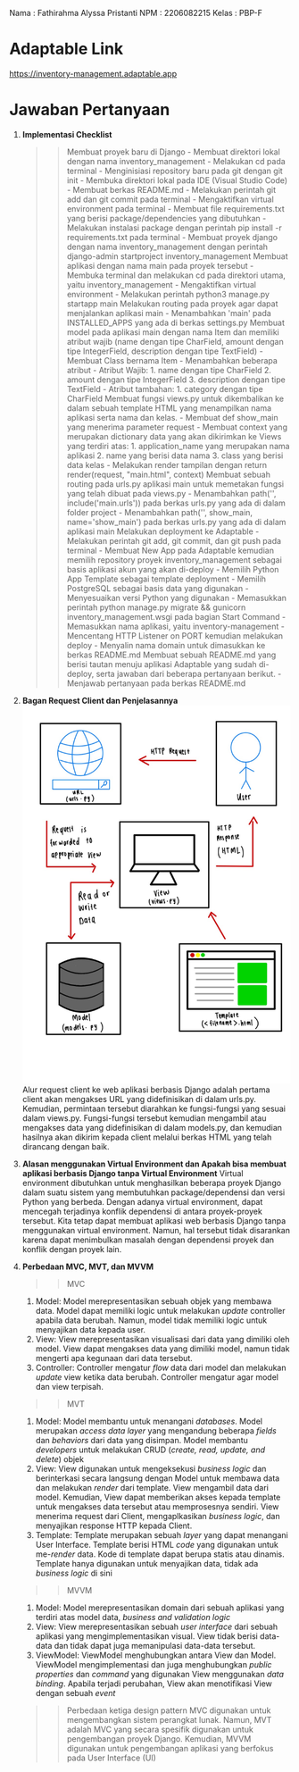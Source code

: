 Nama    : Fathirahma Alyssa Pristanti
NPM     : 2206082215
Kelas   : PBP-F


# Adaptable Link
https://inventory-management.adaptable.app 

# Jawaban Pertanyaan
1. **Implementasi Checklist**
    >> Membuat proyek baru di Django
        - Membuat direktori lokal dengan nama inventory_management
        - Melakukan cd pada terminal
        - Menginisiasi repository baru pada git dengan git init
        - Membuka direktori lokal pada IDE (Visual Studio Code)
        - Membuat berkas README.md
        - Melakukan perintah git add dan git commit pada terminal
        - Mengaktifkan virtual environment pada terminal
        - Membuat file requirements.txt yang berisi package/dependencies yang dibutuhkan
        - Melakukan instalasi package dengan perintah pip install -r requirements.txt pada terminal
        - Membuat proyek django dengan nama inventory_management dengan perintah django-admin startproject inventory_management
    >> Membuat aplikasi dengan nama main pada proyek tersebut
        - Membuka terminal dan melakukan cd pada direktori utama, yaitu inventory_management
        - Mengaktifkan virtual environment
        - Melakukan perintah python3 manage.py startapp main
    >> Melakukan routing pada proyek agar dapat menjalankan aplikasi main
        - Menambahkan 'main' pada INSTALLED_APPS yang ada di berkas settings.py
    >> Membuat model pada aplikasi main dengan nama Item dan memiliki atribut wajib (name dengan tipe CharField, amount dengan tipe IntegerField, description dengan tipe TextField)
        - Membuat Class bernama Item
        - Menambahkan beberapa atribut
            - Atribut Wajib:
                1. name dengan tipe CharField
                2. amount dengan tipe IntegerField
                3. description dengan tipe TextField
            - Atribut tambahan:
                1. category dengan tipe CharField
    >> Membuat fungsi views.py untuk dikembalikan ke dalam sebuah template HTML yang menampilkan nama aplikasi serta nama dan kelas.
        - Membuat def show_main yang menerima parameter request
        - Membuat context yang merupakan dictionary data yang akan dikirimkan ke Views yang terdiri atas:
            1. application_name yang merupakan nama aplikasi
            2. name yang berisi data nama
            3. class yang berisi data kelas
        - Melakukan render tampilan dengan return render(request, "main.html", context)
    >> Membuat sebuah routing pada urls.py aplikasi main untuk memetakan fungsi yang telah dibuat pada views.py
        - Menambahkan path('', include('main.urls')) pada berkas urls.py yang ada di dalam folder project
        - Menambahkan path('', show_main, name='show_main') pada berkas urls.py yang ada di dalam aplikasi main
    >> Melakukan deployment ke Adaptable
        - Melakukan perintah git add, git commit, dan git push pada terminal
        - Membuat New App pada Adaptable kemudian memilih repository proyek inventory_management sebagai basis aplikasi akun yang akan di-deploy
        - Memilih Python App Template sebagai template deployment
        - Memilih PostgreSQL sebagai basis data yang digunakan
        - Menyesuaikan versi Python yang digunakan
        - Memasukkan perintah python manage.py migrate && gunicorn inventory_management.wsgi pada bagian Start Command
        - Memasukkan nama aplikasi, yaitu inventory-management
        - Mencentang HTTP Listener on PORT kemudian melakukan deploy
        - Menyalin nama domain untuk dimasukkan ke berkas README.md
    >> Membuat sebuah README.md yang berisi tautan menuju aplikasi Adaptable yang sudah di-deploy, serta jawaban dari beberapa pertanyaan berikut.
        - Menjawab pertanyaan pada berkas README.md
2. **Bagan Request Client dan Penjelasannya**
    ![Alt text](Bagan.jpg)
    Alur request client ke web aplikasi berbasis Django adalah pertama client akan mengakses URL yang didefinisikan di dalam urls.py. Kemudian, permintaan tersebut diarahkan ke fungsi-fungsi yang sesuai dalam views.py. Fungsi-fungsi tersebut kemudian mengambil atau mengakses data yang didefinisikan di dalam models.py, dan kemudian hasilnya akan dikirim kepada client melalui berkas HTML yang telah dirancang dengan baik.

3. **Alasan menggunakan Virtual Environment dan Apakah bisa membuat aplikasi berbasis Django tanpa Virtual Environment**
    Virtual environment dibutuhkan untuk menghasilkan beberapa proyek Django dalam suatu sistem yang membutuhkan package/dependensi dan versi Python yang berbeda. Dengan adanya virtual environment, dapat mencegah terjadinya konflik dependensi di antara proyek-proyek tersebut. Kita tetap dapat membuat aplikasi web berbasis Django tanpa menggunakan virtual environment. Namun, hal tersebut tidak disarankan karena dapat menimbulkan masalah dengan dependensi proyek dan konflik dengan proyek lain. 
4. **Perbedaan MVC, MVT, dan MVVM**
    >> MVC
    1. Model: Model merepresentasikan sebuah objek yang membawa data. Model dapat memiliki logic untuk melakukan _update_ controller apabila data berubah. Namun, model tidak memiliki logic untuk menyajikan data kepada user.
    2. View: View merepresentasikan visualisasi dari data yang dimiliki oleh model. View dapat mengakses data yang dimiliki model, namun tidak mengerti apa kegunaan dari data tersebut.
    3. Controller: Controller mengatur _flow_ data dari model dan melakukan _update_ view ketika data berubah. Controller mengatur agar model dan view terpisah.

    >> MVT
    1. Model: Model membantu untuk menangani _databases_. Model merupakan _access data layer_ yang mengandung beberapa _fields_ dan _behaviors_ dari data yang disimpan. Model membantu _developers_ untuk melakukan CRUD (_create, read, update, and delete_) objek
    2. View: View digunakan untuk mengeksekusi _business logic_ dan berinterkasi secara langsung dengan Model untuk membawa data dan melakukan _render_ dari template. View mengambil data dari model. Kemudian, View dapat memberikan akses kepada template untuk mengakses data tersebut atau memprosesnya sendiri. View menerima request dari Client, mengaplkasikan _business logic_, dan menyajikan response HTTP kepada Client.
    3. Template: Template merupakan sebuah _layer_ yang dapat menangani User Interface. Template berisi HTML _code_ yang digunakan untuk me-_render_ data. Kode di template dapat berupa statis atau dinamis. Template hanya digunakan untuk menyajikan data, tidak ada _business logic_ di sini

    >> MVVM
    1. Model: Model merepresentasikan domain dari sebuah aplikasi yang terdiri atas model data, _business and validation logic_
    2. View: View merepresentasikan sebuah _user interface_ dari sebuah aplikasi yang mengimplementasikan visual. View tidak berisi data-data dan tidak dapat juga memanipulasi data-data tersebut.
    3. ViewModel: ViewModel menghubungkan antara View dan Model. ViewModel mengimplementasi dan juga menghubungkan _public properties_ dan _command_ yang digunakan View menggunakan _data binding_. Apabila terjadi perubahan, View akan menotifikasi View dengan sebuah _event_

    >> Perbedaan ketiga design pattern
    MVC digunakan untuk mengembangkan sistem perangkat lunak. Namun, MVT adalah MVC yang secara spesifik digunakan untuk pengembangan proyek Django. Kemudian, MVVM digunakan untuk pengembangan aplikasi yang berfokus pada User Interface (UI)